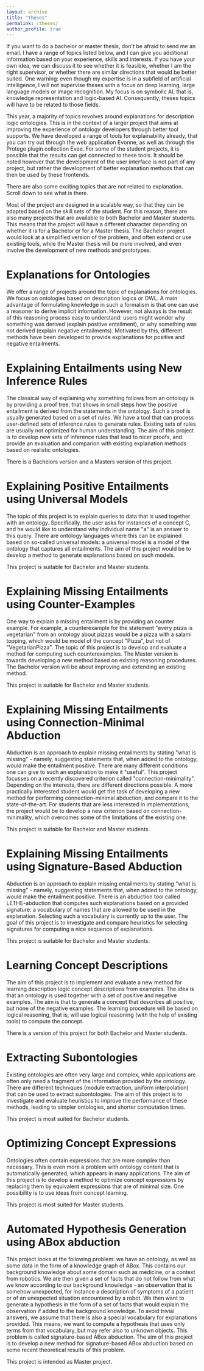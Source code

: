 ```yaml
---
layout: archive
title: "Theses"
permalink: /theses/
author_profile: true
---
```



If you want to do a bachelor or master thesis, don't be afraid to send
me an email. I have a range of topics listed below, and I can give
you additional information based on your experience, skills and
interests. If you have your own idea, we can discuss it to see whether
it is feasible, whether I am the right supervisor, or whether there
are similar directions that would be better suited. One warning: even
though my expertise is in a subfield of artificial intelligence, I
will not supervise theses with a focus on deep learning, large
language models or image recognition. My focus is on symbolic AI, that
is, knowledge representation and logic-based AI. Consequently, theses
topics will have to be related to those fields. 

This year, a majority of topics revolves around explanations for
description logic ontologies. This is in the context of a larger
project that aims at improving the experience of ontology developers
through better tool supports. We have developed a range of tools for
explainability already, that you can try out through the web
application Evonne, as well as through the Protege plugin collection
Evee. For some of the student projects, it is possible that the
results can get connected to these tools. It should be noted however
that the development of the user interface is not part of any project,
but rather the development of better explanation methods that can then
be used by these frontends.

There are also some exciting topics that are not related to
explanation. Scroll down to see what is there.

Most of the project are designed in a scalable way, so that they can
be adapted based on the skill sets of the student. For this reason,
there are also many projects that are available to both Bachelor and
Master students. This means that the project will have a different
character depending on whether it is for 
a Bachelor or for a Master thesis. The Bachelor project would look
at a simplified version of the problem, and often extend or use
existing tools, while the Master thesis will be more involved, and
even involve the development of new methods and prototypes.

Explanations for Ontologies
======


We offer a range of projects around the topic of explanations for
ontologies. We focus on ontologies based on description logics or
OWL. A main advantage of formulating knowledge in such a formalism is
that one can use a reasoner to derive implicit information. However,
not always is the result of this reasoning process easy to understand:
users might wonder why something was derived (explain positive
entailment), or why something was not derived (explain negative
entailments). Motivated by this, different methods have been developed
to provide explanations for positive and negative entailments. 


Explaining Entailments using New Inference Rules 
======

The classical way of explaining why something follows from an ontology
is by providing a proof tree, that shows in small steps how the
positive entailment is derived from the statements in the
ontology. Such a proof is usually generated based on a set of
rules. We have a tool that can process user-defined sets of inference
rules to generate rules. Existing sets of rules are usually not
optimized for human understanding. The aim of this project is to
develop new sets of inference rules that lead to nicer proofs, and
provide an evaluation and comparion with existing explanation methods
based on realistic ontologies. 

There is a Bachelors version and a Masters version of this project.



Explaining Positive Entailments using Universal Models 
======

The topic of this project is to explain queries to data that is used
together with an ontology. Specifically, the user asks for instances
of a concept C, and he would like to understand why individual name
"a" is an answer to this query. There are ontology languages where
this can be explained based on so-called universal models: a universal
model is a model of the ontology that captures all entailments. The
aim of this project would be to develop a method to generate
explanations based on such models. 

This project is suitable for Bachelor and Master students.


Explaining Missing Entailments using Counter-Examples
======

One way to explain a missing entailment is by providing an counter
example. For example, a counterexample for the statement
"every pizza is vegetarian" 
from an ontology about pizzas would be a pizza with a salami topping,
which would be model of the concept "Pizza", but not of
"VegetarianPizza". The topic of this project is to develop and
evaluate a method for computing such counterexamples. The Master
version is towards developing a new method based on existing reasoning
procedures. The Bachelor version will be about improving and extending
an existing method.


This project is suitable for Bachelor and Master students.

Explaining Missing Entailments using Connection-Minimal Abduction
======

Abduction is an approach to explain missing entailments by stating
"what is missing" - namely, suggesting statements that, when added to
the ontology, would make the entailment positive. There are many
different conditions one can give to such an explanation to make it
"useful". This project focusses on a recently discovered criterion
called "connection-minimality". Depending on the interests, there are
different directions possible. A more practically interested student
would get the task of developing a new method for performing
connection-minimal abduction, and compare it to the
state-of-the-art. For students that are less interested in
implementations, the project would be to develop a new criterion based
on connection-minimality, which overcomes some of the limitations of
the existing one. 

This project is suitable for Bachelor and Master students.

Explaining Missing Entailments using Signature-Based Abduction
======

Abduction is an approach to explain missing entailments by stating
"what is missing" - namely, suggesting statements that, when added to
the ontology, would make the entailment positive. There is an
abduction tool called LETHE-abduction that computes such explanations
based on a provided signature: a vocabulary of names that are allowed
to be used in the explanation. Selecting such a vocabulary is
currently up to the user. The goal of this project is to investigate
and compare heuristics for selecting signatures for computing a nice
sequence of explanations.


This project is suitable for Bachelor and Master students.



Learning Concept Descriptions
======

The aim of this project is to implement and evaluate a new method for
learning description logic concept descriptions from examples. The
idea is that an ontology is used together with a set of positive and
negative examples. The aim is that to generate a concept that
describes all positive, but none of the negative examples. The
learning procedure will be based on logical reasoning, that is, will
use logical reasoning (with the help of existing tools) to compute the
concept. 

There is a version of this project for both Bachelor and Master students.

Extracting Subontologies
======

Existing ontologies are often very large and complex, while
applications are often only need a fragment of the information
provided by the ontology. There are different techniques (module
extraction, uniform interpolation) that can be used to extract
subontologies. The aim of this project is to investigate and evaluate
heuristics to improve the performance of these methods, leading to
simpler ontologies, and shorter computation times. 

This project is most suited for Bachelor students.

Optimizing Concept Expressions 
======

Ontologies often contain expressions that are more complex than
necessary. This is even more a problem with ontology content that is
automatically generated, which appears in many applications. The aim
of this project is to develop a method to optimize concept
expressions by replacing them by equivalent expressions that are of
minimal size. One possibility is to use ideas from concept learning.

This project is most suited for Master students.

Automated Hypothesis Generation using ABox abduction
======

This project looks at the following problem: we have an ontology, as
well as some data in the form of a knowledge graph of ABox. This
contains our background knowledge about some domain such as medicine,
or a context from robotics. We are then given a set of facts that do
not follow from what we know according to our background knowledge -
an observation that is somehow unexpected, for instance a description
of symptoms of a patient or of an unexpected situation encountered by
a robot. We then want to generate a hypothesis in the form of a set of
facts that would explain the observation if added to the background
knowledge. To avoid trivial answers, we assume that there is also a
special vocabulary for explanations provided. This means, we want to
compute a hypothesis that uses only terms from that vocabulary, but
may refer also to unknown objects. This problem is called
signature-based ABox abduction. The aim of this project is to develop
a new method for signature-based ABox abduction based on some recent
theoretical results of this problem.


This project is intended as Master project.

